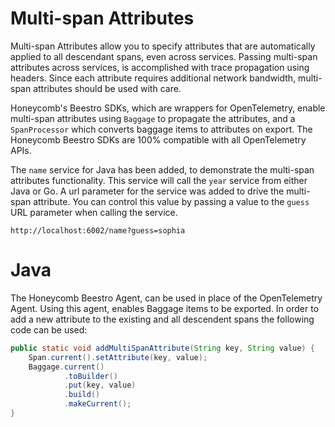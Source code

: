 # Multi-span Attributes

Multi-span Attributes allow you to specify attributes that are automatically applied to all descendant spans, even
across services. Passing multi-span attributes across services, is accomplished with trace propagation using headers. 
Since each attribute requires additional network bandwidth, multi-span attributes should be used with care.

Honeycomb's Beestro SDKs, which are wrappers for OpenTelemetry, enable multi-span attributes using `Baggage` to propagate
the attributes, and a `SpanProcessor` which converts baggage items to attributes on export. The Honeycomb Beestro SDKs
are 100% compatible with all OpenTelemetry APIs.

The `name` service for Java has been added, to demonstrate the multi-span attributes functionality. This service will call
the `year` service from either Java or Go. A url parameter for the service was added to drive the multi-span attribute. 
You can control this value by passing a value to the `guess` URL parameter when calling the service.
```http request
http://localhost:6002/name?guess=sophia
```

# Java

The Honeycomb Beestro Agent, can be used in place of the OpenTelemetry Agent. Using this agent, enables Baggage items
to be exported. In order to add a new attribute to the existing and all descendent spans the following code can be used: 
```java
public static void addMultiSpanAttribute(String key, String value) {
    Span.current().setAttribute(key, value);
    Baggage.current()
            .toBuilder()
            .put(key, value)
            .build()
            .makeCurrent();
}
```

